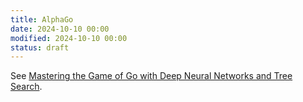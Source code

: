 ```yaml
---
title: AlphaGo
date: 2024-10-10 00:00
modified: 2024-10-10 00:00
status: draft
---
```


See [Mastering the Game of Go with Deep Neural Networks and Tree Search](master-the-game-of-go-with-deep-neural-networks-and-tree-search.md).
